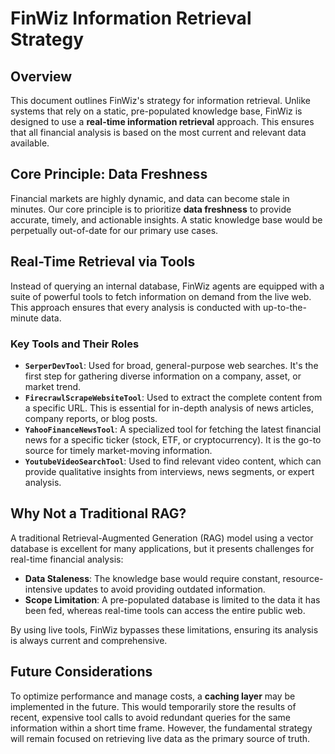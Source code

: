 # FinWiz Information Retrieval Strategy

## Overview

This document outlines FinWiz's strategy for information retrieval. Unlike systems that rely on a static, pre-populated knowledge base, FinWiz is designed to use a **real-time information retrieval** approach. This ensures that all financial analysis is based on the most current and relevant data available.

## Core Principle: Data Freshness

Financial markets are highly dynamic, and data can become stale in minutes. Our core principle is to prioritize **data freshness** to provide accurate, timely, and actionable insights. A static knowledge base would be perpetually out-of-date for our primary use cases.

## Real-Time Retrieval via Tools

Instead of querying an internal database, FinWiz agents are equipped with a suite of powerful tools to fetch information on demand from the live web. This approach ensures that every analysis is conducted with up-to-the-minute data.

### Key Tools and Their Roles

- **`SerperDevTool`**: Used for broad, general-purpose web searches. It's the first step for gathering diverse information on a company, asset, or market trend.
- **`FirecrawlScrapeWebsiteTool`**: Used to extract the complete content from a specific URL. This is essential for in-depth analysis of news articles, company reports, or blog posts.
- **`YahooFinanceNewsTool`**: A specialized tool for fetching the latest financial news for a specific ticker (stock, ETF, or cryptocurrency). It is the go-to source for timely market-moving information.
- **`YoutubeVideoSearchTool`**: Used to find relevant video content, which can provide qualitative insights from interviews, news segments, or expert analysis.

## Why Not a Traditional RAG?

A traditional Retrieval-Augmented Generation (RAG) model using a vector database is excellent for many applications, but it presents challenges for real-time financial analysis:

- **Data Staleness**: The knowledge base would require constant, resource-intensive updates to avoid providing outdated information.
- **Scope Limitation**: A pre-populated database is limited to the data it has been fed, whereas real-time tools can access the entire public web.

By using live tools, FinWiz bypasses these limitations, ensuring its analysis is always current and comprehensive.

## Future Considerations

To optimize performance and manage costs, a **caching layer** may be implemented in the future. This would temporarily store the results of recent, expensive tool calls to avoid redundant queries for the same information within a short time frame. However, the fundamental strategy will remain focused on retrieving live data as the primary source of truth.
